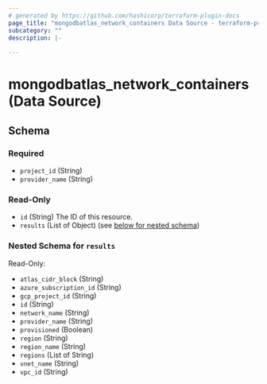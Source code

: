 ```yaml
---
# generated by https://github.com/hashicorp/terraform-plugin-docs
page_title: "mongodbatlas_network_containers Data Source - terraform-provider-mongodbatlas"
subcategory: ""
description: |-
  
---
```


# mongodbatlas_network_containers (Data Source)





<!-- schema generated by tfplugindocs -->
## Schema

### Required

- `project_id` (String)
- `provider_name` (String)

### Read-Only

- `id` (String) The ID of this resource.
- `results` (List of Object) (see [below for nested schema](#nestedatt--results))

<a id="nestedatt--results"></a>
### Nested Schema for `results`

Read-Only:

- `atlas_cidr_block` (String)
- `azure_subscription_id` (String)
- `gcp_project_id` (String)
- `id` (String)
- `network_name` (String)
- `provider_name` (String)
- `provisioned` (Boolean)
- `region` (String)
- `region_name` (String)
- `regions` (List of String)
- `vnet_name` (String)
- `vpc_id` (String)
